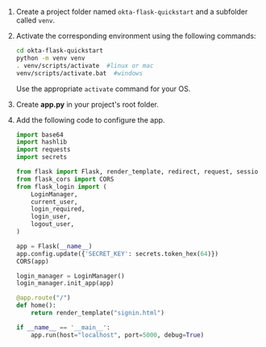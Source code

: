 1. Create a project folder named `okta-flask-quickstart` and a subfolder called `venv`.
1. Activate the corresponding environment using the following commands:

   ```bash
   cd okta-flask-quickstart
   python -m venv venv
   . venv/scripts/activate  #linux or mac
   venv/scripts/activate.bat  #windows
   ```

   Use the appropriate `activate` command for your OS.

1. Create **app.py** in your project's root folder.
1. Add the following code to configure the app.

   ```python
   import base64
   import hashlib
   import requests
   import secrets

   from flask import Flask, render_template, redirect, request, session, url_for
   from flask_cors import CORS
   from flask_login import (
       LoginManager,
       current_user,
       login_required,
       login_user,
       logout_user,
   )

   app = Flask(__name__)
   app.config.update({'SECRET_KEY': secrets.token_hex(64)})
   CORS(app)

   login_manager = LoginManager()
   login_manager.init_app(app)

   @app.route("/")
   def home():
       return render_template("signin.html")

   if __name__ == '__main__':
       app.run(host="localhost", port=5000, debug=True)
   ```
